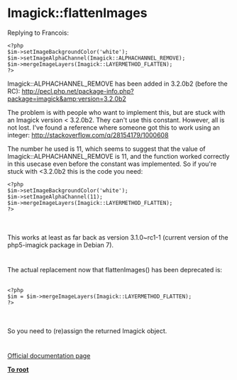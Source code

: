 # Imagick::flattenImages



Replying to Francois:<br>

```
<?php
$im->setImageBackgroundColor('white');
$im->setImageAlphaChannel(Imagick::ALPHACHANNEL_REMOVE);
$im->mergeImageLayers(Imagick::LAYERMETHOD_FLATTEN);
?>
```


Imagick::ALPHACHANNEL_REMOVE has been added in 3.2.0b2 (before the RC): http://pecl.php.net/package-info.php?package=imagick&amp;version=3.2.0b2

The problem is with people who want to implement this, but are stuck with an Imagick version &lt; 3.2.0b2. They can't use this constant. However, all is not lost. I've found a reference where someone got this to work using an integer: http://stackoverflow.com/q/28154179/1000608

The number he used is 11, which seems to suggest that the value of Imagick::ALPHACHANNEL_REMOVE is 11, and the function worked correctly in this usecase even before the constant was implemented. So if you're stuck with &lt;3.2.0b2 this is the code you need:



```
<?php
$im->setImageBackgroundColor('white');
$im->setImageAlphaChannel(11);
$im->mergeImageLayers(Imagick::LAYERMETHOD_FLATTEN);
?>
```
<br><br>This works at least as far back as version 3.1.0~rc1-1 (current version of the php5-imagick package in Debian 7).  

#

The actual replacement now that flattenImages() has been deprecated is:<br><br>

```
<?php
$im = $im->mergeImageLayers(Imagick::LAYERMETHOD_FLATTEN);
?>
```
<br><br>So you need to (re)assign the returned Imagick object.  

#

[Official documentation page](https://www.php.net/manual/en/imagick.flattenimages.php)

**[To root](/README.md)**